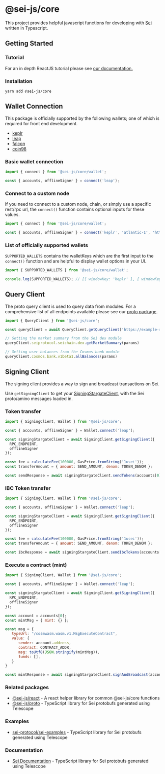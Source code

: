 # @sei-js/core
This project provides helpful javascript functions for developing with [Sei](https://www.seinetwork.io) written in Typescript.


## Getting Started

### Tutorial
For an in depth ReactJS tutorial please see [our documentation.](https://app.gitbook.com/o/YiBih4jOIh8lif9Z44jw/s/vVOoEaSQGRIbgTgSvoEo/front-end-development/javascript-tutorial)

### Installation
```shell
yarn add @sei-js/core
```

## Wallet Connection
This package is officially supported by the following wallets; one of which is required for front end development.

* [keplr](https://www.keplr.app/download)
* [leap](https://www.leapwallet.io/)
* [falcon](https://www.falconwallet.app/)
* [coin98](https://coin98.com/wallet)

### Basic wallet connection
```javascript
import { connect } from '@sei-js/core/wallet';

const { accounts, offlineSigner } = connect('leap');
```

### Connect to a custom node
If you need to connect to a custom node, chain, or simply use a specific rest/rpc url, the ```connect()``` function contains optional inputs for these values. 
```javascript
import { connect } from '@sei-js/core/wallet';

const { accounts, offlineSigner } = connect('keplr', 'atlantic-1', 'https://example-rest.com', 'https://example-rpc.com');
```

### List of officially supported wallets
```SUPPORTED_WALLETS``` contains the walletKeys which are the first input to the ```connect()``` function and are helpful to display wallet options in your UI.
```javascript
import { SUPPORTED_WALLETS } from '@sei-js/core/wallet';

console.log(SUPPORTED_WALLETS); // [{ windowKey: 'keplr' }, { windowKey: 'leap' }, { windowKey: 'falcon' }, { windowKey: 'coin98' }]
```

## Query Client
The proto query client is used to query data from modules. For a comprehensive list of all endpoints available please see our [proto package](https://github.com/sei-protocol/js-proto/tree/main/proto).

```javascript
import { QueryClient } from '@sei-js/core';

const queryClient = await QueryClient.getQueryClient('https://example-rpc.com');

// Getting the market summary from the Sei dex module
queryClient.seiprotocol.seichain.dex.getMarketSummary(params)

// Getting user balances from the Cosmos bank module
queryClient.cosmos.bank.v1beta1.allBalances(params)
```

## Signing Client
The signing client provides a way to sign and broadcast transactions on Sei.

Use `getSigningClient` to get your [SigningStargateClient](https://cosmos.github.io/cosmjs/latest/stargate/classes/SigningStargateClient.html), with the Sei proto/amino messages loaded in.

### Token transfer
```javascript
import { SigningClient, Wallet } from '@sei-js/core';

const { accounts, offlineSigner } = Wallet.connect('leap');

const signingStargateClient = await SigningClient.getSigningClient({
  RPC_ENDPOINT,
  offlineSigner
});

const fee = calculateFee(100000, GasPrice.fromString('1usei'));
const transferAmount = { amount: SEND_AMOUNT, denom: TOKEN_DENOM };

const sendResponse = await signingStargateClient.sendTokens(accounts[0], DESTINATION_ADDRESSS, [transferAmount], fee);
```

### IBC Token transfer
```javascript
import { SigningClient, Wallet } from '@sei-js/core';

const { accounts, offlineSigner } = Wallet.connect('leap');

const signingStargateClient = await SigningClient.getSigningClient({
  RPC_ENDPOINT,
  offlineSigner
});

const fee = calculateFee(100000, GasPrice.fromString('1usei'));
const transferAmount = { amount: SEND_AMOUNT, denom: TOKEN_DENOM };

const ibcResponse = await signingStargateClient.sendIbcTokens(accounts[0].address, DESTINATION_ADDRESSS, transferAmount, 'transfer', CHANNEL_ID, undefined, undefined, fee)
```


### Execute a contract (mint)
```javascript
import { SigningClient, Wallet } from '@sei-js/core';

const { accounts, offlineSigner } = Wallet.connect('leap');

const signingStargateClient = await SigningClient.getSigningClient({
  RPC_ENDPOINT,
  offlineSigner
});

const account = accounts[0];
const mintMsg = { mint: {} };

const msg = {
   typeUrl: "/cosmwasm.wasm.v1.MsgExecuteContract",
   value: {
      sender: account.address,
      contract: CONTRACT_ADDR,
      msg: toUtf8(JSON.stringify(mintMsg)),
      funds: [],
   }
}

const mintResponse = await signingStargateClient.signAndBroadcast(account.address, [msg], fee);
```

### Related packages
* [@sei-js/react](https://www.npmjs.com/package/@sei-js/react) - A react helper library for common @sei-js/core functions
* [@sei-js/proto](https://www.npmjs.com/package/@sei-js/proto) - TypeScript library for Sei protobufs generated using Telescope

### Examples
* [sei-protocol/sei-examples](https://github.com/sei-protocol/js-examples) - TypeScript library for Sei protobufs generated using Telescope

### Documentation
* [Sei Documentation](https://app.gitbook.com/o/YiBih4jOIh8lif9Z44jw/s/vVOoEaSQGRIbgTgSvoEo/front-end-development/javascript-tutorial) - TypeScript library for Sei protobufs generated using Telescope
